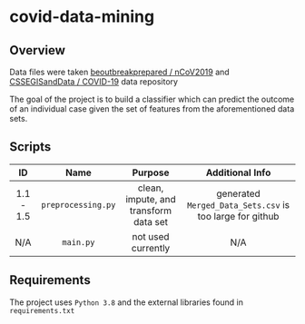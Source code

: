 # covid-data-mining

## Overview
Data files were taken [beoutbreakprepared / nCoV2019](https://github.com/beoutbreakprepared/nCoV2019) and [CSSEGISandData /
COVID-19](https://github.com/CSSEGISandData/COVID-19) data repository

The goal of the project is to build a classifier which can predict the outcome of an individual case given the set of features from the aforementioned data sets.

## Scripts
ID | Name | Purpose | Additional Info
:---: | :---: | :---: | :---: 
1.1 - 1.5 | `preprocessing.py` | clean, impute, and transform data set | generated `Merged_Data_Sets.csv` is too large for github
 N/A |`main.py` | not used currently | N/A


## Requirements
 The project uses `Python 3.8` and the external libraries found in `requirements.txt`
